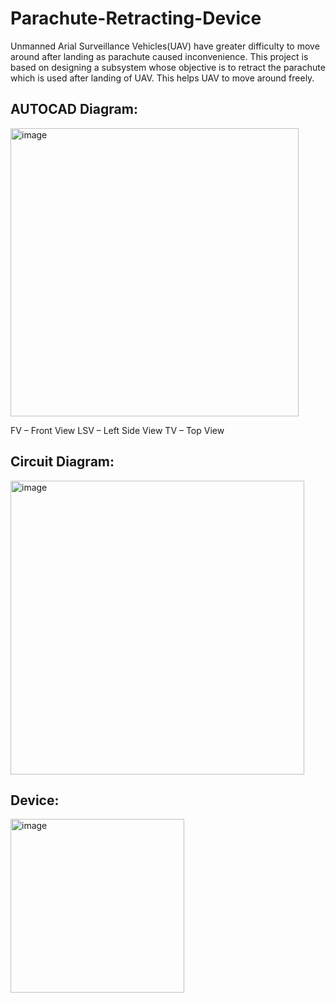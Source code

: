 # Parachute-Retracting-Device
Unmanned Arial Surveillance Vehicles(UAV) have greater difficulty to move around after landing as parachute caused inconvenience. This project is based on designing a subsystem whose objective is to retract the parachute which is used after landing of UAV. This helps UAV to move around freely.

## AUTOCAD Diagram:

<img width="461" alt="image" src="https://user-images.githubusercontent.com/35320633/197731260-55ee8ca4-6de7-4280-b9c8-f78a9072420b.png">

FV – Front View           LSV – Left Side View
TV – Top View



## Circuit Diagram:

<img width="470" alt="image" src="https://user-images.githubusercontent.com/35320633/197731618-47c3b0ea-731a-4f74-ae47-9c780b83342e.png">




## Device:

<img width="278" alt="image" src="https://user-images.githubusercontent.com/35320633/197732438-c8ffd3e2-a3e1-47ba-b2d6-1f165a8283e5.png">
